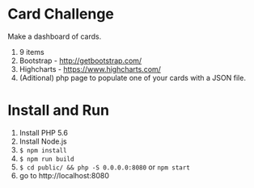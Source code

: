 # Card Challenge

Make a dashboard of cards.

1. 9 items
2. Bootstrap - http://getbootstrap.com/
3. Highcharts - https://www.highcharts.com/
4. (Aditional) php page to populate one of your cards with a JSON file.

# Install and Run

1. Install PHP 5.6
2. Install Node.js
3. `$ npm install`
4. `$ npm run build`
6. `$ cd public/ && php -S 0.0.0.0:8080` or `npm start`
7. go to http://localhost:8080
